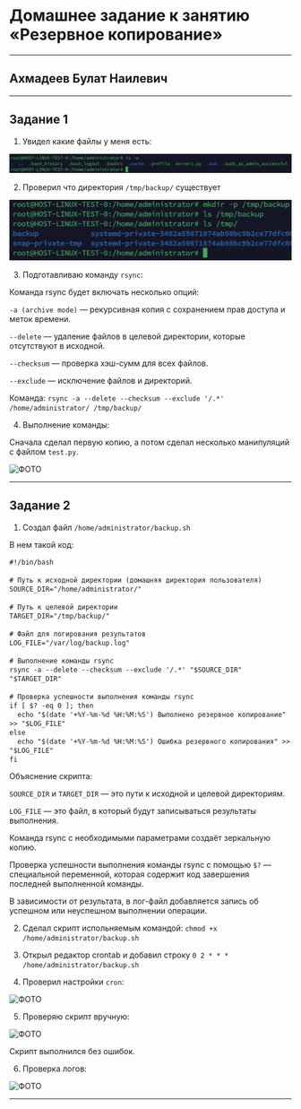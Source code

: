 # Домашнее задание к занятию «Резервное копирование»

---
## Ахмадеев Булат Наилевич

---

## Задание 1

1. Увидел какие файлы у меня есть:

![ФОТО](<images/Снимок экрана 2024-06-30 в 23.34.42.png>)

2. Проверил что директория ```/tmp/backup/``` существует

![ФОТО](<images/Снимок экрана 2024-06-30 в 23.38.59.png>)

3. Подготавливаю команду ```rsync```:

Команда rsync будет включать несколько опций:

```-a (archive mode)``` — рекурсивная копия с сохранением прав доступа и меток времени.

```--delete``` — удаление файлов в целевой директории, которые отсутствуют в исходной.

```--checksum``` — проверка хэш-сумм для всех файлов.

```--exclude``` — исключение файлов и директорий.

Команда: ```rsync -a --delete --checksum --exclude '/.*' /home/administrator/ /tmp/backup/```

4. Выполнение команды:

Сначала сделал первую копию, а потом сделал несколько манипуляций с файлом ```test.py```.

![ФОТО](<images/Снимок экрана 2024-06-30 в 23.48.51.png>)

---

## Задание 2

1. Создал файл ```/home/administrator/backup.sh```

В нем такой код:
```
#!/bin/bash

# Путь к исходной директории (домашняя директория пользователя)
SOURCE_DIR="/home/administrator/"

# Путь к целевой директории
TARGET_DIR="/tmp/backup/"

# Файл для логирования результатов
LOG_FILE="/var/log/backup.log"

# Выполнение команды rsync
rsync -a --delete --checksum --exclude '/.*' "$SOURCE_DIR" "$TARGET_DIR"

# Проверка успешности выполнения команды rsync
if [ $? -eq 0 ]; then
  echo "$(date '+%Y-%m-%d %H:%M:%S') Выполнено резервное копирование" >> "$LOG_FILE"
else
  echo "$(date '+%Y-%m-%d %H:%M:%S') Ошибка резервного копирования" >> "$LOG_FILE"
fi
```

Объяснение скрипта:

```SOURCE_DIR``` и ```TARGET_DIR``` — это пути к исходной и целевой директориям.

```LOG_FILE``` — это файл, в который будут записываться результаты выполнения.

Команда rsync с необходимыми параметрами создаёт зеркальную копию.

Проверка успешности выполнения команды rsync с помощью ```$?``` — специальной переменной, которая содержит код завершения последней выполненной команды.

В зависимости от результата, в лог-файл добавляется запись об успешном или неуспешном выполнении операции.

2. Сделал скрипт испольняемым командой: ```chmod +x /home/administrator/backup.sh```

3. Открыл редактор crontab и добавил строку ```0 2 * * * /home/administrator/backup.sh```

4. Проверил настройки ```cron```:

![ФОТО](<images/Снимок экрана 2024-07-01 в 00.07.05.png>)

5. Проверяю скрипт вручную:

![ФОТО](<images/Снимок экрана 2024-07-01 в 00.11.20.png>)

Скрипт выполнился без ошибок.

6. Проверка логов:

![ФОТО](<images/Снимок экрана 2024-07-01 в 00.12.10.png>)

---